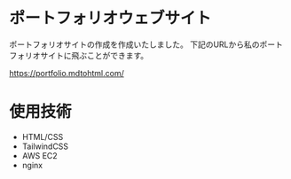 # ポートフォリオウェブサイト

ポートフォリオサイトの作成を作成いたしました。
下記のURLから私のポートフォリオサイトに飛ぶことができます。

https://portfolio.mdtohtml.com/

# 使用技術

- HTML/CSS
- TailwindCSS
- AWS EC2
- nginx
